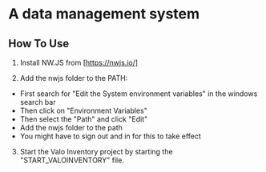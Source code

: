 # A data management system

## How To Use

1. Install NW.JS from [https://nwjs.io/]

2. Add the nwjs folder to the PATH:
- First search for "Edit the System environment variables" in the windows search bar
- Then click on "Environment Variables"
- Then select the "Path" and click "Edit"
- Add the nwjs folder to the path
- You might have to sign out and in for this to take effect
3. Start the Valo Inventory project by starting the "START_VALOINVENTORY" file.
